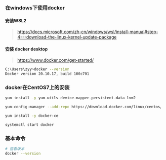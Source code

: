 ### 在windows下使用docker

#### 安装WSL2
> https://docs.microsoft.com/zh-cn/windows/wsl/install-manual#step-4---download-the-linux-kernel-update-package

#### 安装 docker desktop
> https://www.docker.com/get-started/

```bash
C:\Users\zyy>docker --version
Docker version 20.10.17, build 100c701
```

### docker在CentOS7上的安装

```bash
yum install -y yum-utils device-mapper-persistent-data lvm2

yum-config-manager --add-repo https://download.docker.com/linux/centos/docker-ce.repo

yum install -y docker-ce

systemctl start docker
```


### 基本命令

```bash
# 查看版本
docker --version
```